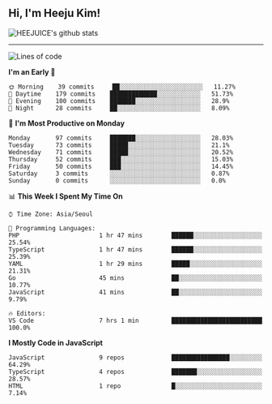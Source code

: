 ## Hi, I'm Heeju Kim!

![HEEJUICE's github stats](https://github-readme-stats.vercel.app/api?username=HEEJUICE&show_icons=true)

---
<!--START_SECTION:waka-->
![Lines of code](https://img.shields.io/badge/From%20Hello%20World%20I%27ve%20Written-19.6%20million%20lines%20of%20code-blue)

**I'm an Early 🐤** 

```text
🌞 Morning    39 commits     ██░░░░░░░░░░░░░░░░░░░░░░░   11.27% 
🌆 Daytime    179 commits    █████████████░░░░░░░░░░░░   51.73% 
🌃 Evening    100 commits    ███████░░░░░░░░░░░░░░░░░░   28.9% 
🌙 Night      28 commits     ██░░░░░░░░░░░░░░░░░░░░░░░   8.09%

```
📅 **I'm Most Productive on Monday** 

```text
Monday       97 commits     ███████░░░░░░░░░░░░░░░░░░   28.03% 
Tuesday      73 commits     █████░░░░░░░░░░░░░░░░░░░░   21.1% 
Wednesday    71 commits     █████░░░░░░░░░░░░░░░░░░░░   20.52% 
Thursday     52 commits     ███░░░░░░░░░░░░░░░░░░░░░░   15.03% 
Friday       50 commits     ███░░░░░░░░░░░░░░░░░░░░░░   14.45% 
Saturday     3 commits      ░░░░░░░░░░░░░░░░░░░░░░░░░   0.87% 
Sunday       0 commits      ░░░░░░░░░░░░░░░░░░░░░░░░░   0.0%

```


📊 **This Week I Spent My Time On** 

```text
⌚︎ Time Zone: Asia/Seoul

💬 Programming Languages: 
PHP                      1 hr 47 mins        ██████░░░░░░░░░░░░░░░░░░░   25.54% 
TypeScript               1 hr 47 mins        ██████░░░░░░░░░░░░░░░░░░░   25.39% 
YAML                     1 hr 29 mins        █████░░░░░░░░░░░░░░░░░░░░   21.31% 
Go                       45 mins             ██░░░░░░░░░░░░░░░░░░░░░░░   10.77% 
JavaScript               41 mins             ██░░░░░░░░░░░░░░░░░░░░░░░   9.79%

🔥 Editors: 
VS Code                  7 hrs 1 min         █████████████████████████   100.0%

```

**I Mostly Code in JavaScript** 

```text
JavaScript               9 repos             ████████████████░░░░░░░░░   64.29% 
TypeScript               4 repos             ███████░░░░░░░░░░░░░░░░░░   28.57% 
HTML                     1 repo              █░░░░░░░░░░░░░░░░░░░░░░░░   7.14%

```



<!--END_SECTION:waka-->
